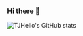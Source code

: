 ### Hi there 👋

![TJHello's GitHub stats](https://github-readme-stats.vercel.app/api?username=anuraghazra&show_icons=true&theme=radical)
